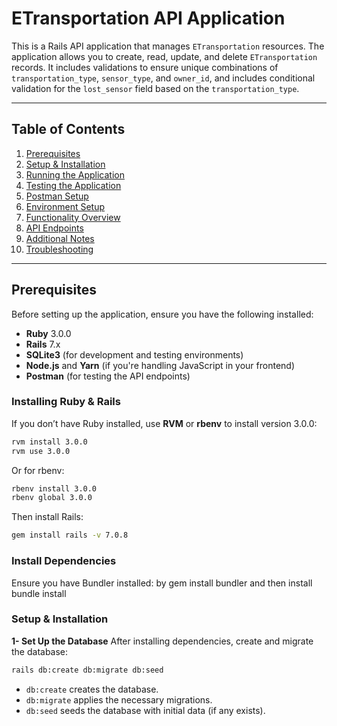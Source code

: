# **ETransportation API Application**

This is a Rails API application that manages `ETransportation` resources. The application allows you to create, read, update, and delete `ETransportation` records. It includes validations to ensure unique combinations of `transportation_type`, `sensor_type`, and `owner_id`, and includes conditional validation for the `lost_sensor` field based on the `transportation_type`.

---

## **Table of Contents**

1. [Prerequisites](#prerequisites)
2. [Setup & Installation](#setup--installation)
3. [Running the Application](#running-the-application)
4. [Testing the Application](#testing-the-application)
5. [Postman Setup](#postman-setup)
6. [Environment Setup](#environment-setup)
7. [Functionality Overview](#functionality-overview)
8. [API Endpoints](#api-endpoints)
9. [Additional Notes](#additional-notes)
10. [Troubleshooting](#troubleshooting)

---

## **Prerequisites**

Before setting up the application, ensure you have the following installed:

- **Ruby** 3.0.0
- **Rails** 7.x
- **SQLite3** (for development and testing environments)
- **Node.js** and **Yarn** (if you're handling JavaScript in your frontend)
- **Postman** (for testing the API endpoints)

### **Installing Ruby & Rails**

If you don’t have Ruby installed, use **RVM** or **rbenv** to install version 3.0.0:

```bash
rvm install 3.0.0
rvm use 3.0.0

```

Or for rbenv:

```bash
rbenv install 3.0.0
rbenv global 3.0.0
```

Then install Rails:
 ```bash
 gem install rails -v 7.0.8
 ```

### **Install Dependencies**
Ensure you have Bundler installed: by gem install bundler and then install bundle install

### **Setup & Installation**

**1- Set Up the Database**
After installing dependencies, create and migrate the database:

```bash
rails db:create db:migrate db:seed
```
- `db:create` creates the database.
- `db:migrate` applies the necessary migrations.
- `db:seed` seeds the database with initial data (if any exists).

<!--




# README

### API Usage

#### Endpoints:
1. **GET /api/v1/e_transportations** - Fetch all e-transportation data
2. **POST /api/v1/e_transportations** - Create a new e-transportation record

Note: for e-bike, not necessary to add lost_sensor but mandatory for e-scooter type.
   - **Body**:
     ```json
     {
       "e_transportation": {
         "transportation_type": "e_scooter",  // Enum values: e_scooter, e_bike
         "sensor_type": "big",  // Enum values: small, medium, big
         "owner_id": 1,
         "in_zone": false,
         "lost_sensor": true
       }
     }
     ```
3. **GET /api/v1/count** - Get count of e-transportations outside the zone, grouped by type and sensor type
 -->
